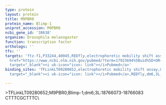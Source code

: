 ```yaml
---
type: protein
layout: protein
title: M9PBR0
protein_name: Blimp-1
uniprot_accession: M9PBR0
ncbi_gene_id: '38638'
organism: Drosophila melanogaster
function: transcription factor
orthologs: ''
tfs: ''
targets: 'ftz-f1,P33244,40045,REDfly,electrophoretic mobility shift assay,&ensp;<a
  href="https://www.ncbi.nlm.nih.gov/pubmed/?term=17923694%5Buid%5D+OR+20965965%5Buid%5D"
  target="_blank"><i uk-icon="icon: link"></i>Pubmed</a>'
binding_sites: 'TFLinkLT09280652,electrophoretic mobility shift assay,&ensp;<a href="https://www.ncbi.nlm.nih.gov/pubmed/?term=17923694;20965965%5Buid%5D"
  target="_blank"><i uk-icon="icon: link"></i>Pubmed</a>,REDfly,dm6,3L,18766073,18766083,NA'

---
```

\>TFLinkLT09280652;M9PBR0;Blimp-1;dm6;3L:18766073-18766083\CTTTCGCTTTC\